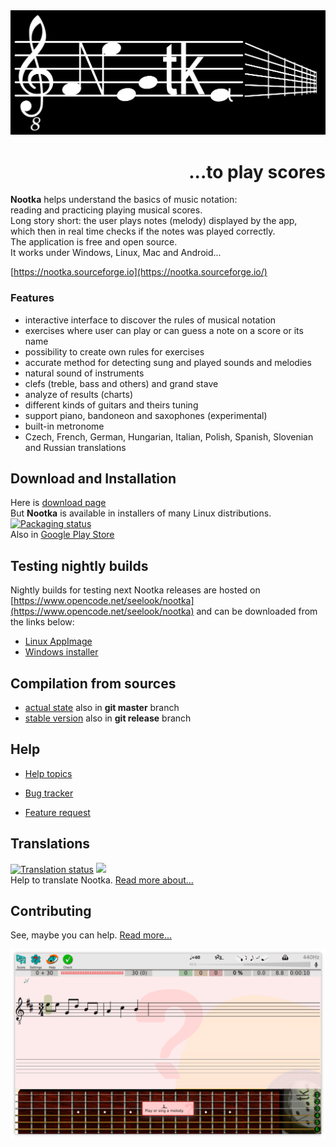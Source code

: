 <img src="picts/logo.png"/>
<h1 style="text-align: right">...to play scores</h1>


  <b>Nootka</b> helps understand the basics of music notation:  
  reading and practicing playing musical scores.  
  ​Long story short: the user plays notes (melody) displayed by the app,  
  which then in real time checks if the notes was played correctly.  
  The application is free and open source.  
  It works under Windows, Linux, Mac and Android...  

  [https://nootka.sourceforge.io](https://nootka.sourceforge.io/)



### Features
- interactive interface to discover the rules of musical notation
- exercises where user can play or can guess a note on a score or its name
- possibility to create own rules for exercises
- accurate method for detecting sung and played sounds and melodies
- natural sound of instruments
- clefs (treble, bass and others) and grand stave
- analyze of results (charts)
- different kinds of guitars and theirs tuning
- support piano, bandoneon and saxophones (experimental)
- built-in metronome
- Czech, French, German, Hungarian, Italian, Polish, Spanish, Slovenian and Russian translations



Download and Installation
--------------------------

Here is [download page](https://nootka.sourceforge.io/index.php/download/)  
But **Nootka** is available in installers of many Linux distributions.  
[![Packaging status](https://repology.org/badge/vertical-allrepos/nootka.svg)](https://repology.org/project/nootka/versions)  
Also in [Google Play Store](https://play.google.com/store/apps/details?id=net.sf.nootka)



Testing nightly builds
--------------------------
Nightly builds for testing next Nootka releases are hosted on [https://www.opencode.net/seelook/nootka](https://www.opencode.net/seelook/nootka) and can be downloaded from the links below:  
- [Linux AppImage](https://www.opencode.net/seelook/nootka/-/jobs/artifacts/master/download?job=appimage-amd64)  
- [Windows installer](https://www.opencode.net/seelook/nootka/-/jobs/artifacts/master/download?job=windows_installer)  



Compilation from sources
----------------------------
- [actual state](https://nootka.sourceforge.io/index.php/help/#compile-debug)
    also in **git master** branch
- [stable version](https://nootka.sourceforge.io/index.php/help/#compilation)
    also in **git release** branch



Help
----------------------------

- [Help topics](https://nootka.sourceforge.io/index.php/help)

- [Bug tracker](https://sourceforge.net/p/nootka/bugs/)

- [Feature request](https://sourceforge.net/p/nootka/feature-requests/)



Translations
----------------------------
[![Translation status](https://hosted.weblate.org/widgets/nootka/-/translations/multi-auto.svg)](https://hosted.weblate.org/engage/nootka/) 
<a href="https://hosted.weblate.org/engage/nootka/">
<img src="https://hosted.weblate.org/widgets/nootka/-/open-graph.png" width="300" />
</a>  
  Help to translate Nootka. [Read more about...](https://www.opencode.net/seelook/nootka/blob/master/lang/how-to-translate.md)



Contributing
----------------------------
  See, maybe you can help. [Read more...](https://www.opencode.net/seelook/nootka/blob/master/CONTRIBUTING.md)

<img src="spare_parts/screen.png"/>
